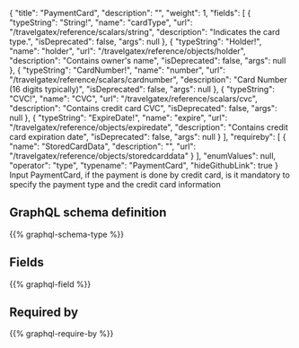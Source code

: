 {
  "title": "PaymentCard",
  "description": "",
  "weight": 1,
  "fields": [
    {
      "typeString": "String!",
      "name": "cardType",
      "url": "/travelgatex/reference/scalars/string",
      "description": "Indicates the card type.",
      "isDeprecated": false,
      "args": null
    },
    {
      "typeString": "Holder!",
      "name": "holder",
      "url": "/travelgatex/reference/objects/holder",
      "description": "Contains owner's name",
      "isDeprecated": false,
      "args": null
    },
    {
      "typeString": "CardNumber!",
      "name": "number",
      "url": "/travelgatex/reference/scalars/cardnumber",
      "description": "Card Number (16 digits typically)",
      "isDeprecated": false,
      "args": null
    },
    {
      "typeString": "CVC!",
      "name": "CVC",
      "url": "/travelgatex/reference/scalars/cvc",
      "description": "Contains credit card CVC",
      "isDeprecated": false,
      "args": null
    },
    {
      "typeString": "ExpireDate!",
      "name": "expire",
      "url": "/travelgatex/reference/objects/expiredate",
      "description": "Contains credit card expiration date",
      "isDeprecated": false,
      "args": null
    }
  ],
  "requireby": [
    {
      "name": "StoredCardData",
      "description": "",
      "url": "/travelgatex/reference/objects/storedcarddata"
    }
  ],
  "enumValues": null,
  "operator": "type",
  "typename": "PaymentCard",
  "hideGithubLink": true
}
Input PaymentCard, if the payment is done by credit card, is it mandatory to specify the payment type and the credit card information
## GraphQL schema definition

{{% graphql-schema-type %}}

## Fields

{{% graphql-field %}}

## Required by

{{% graphql-require-by %}}
